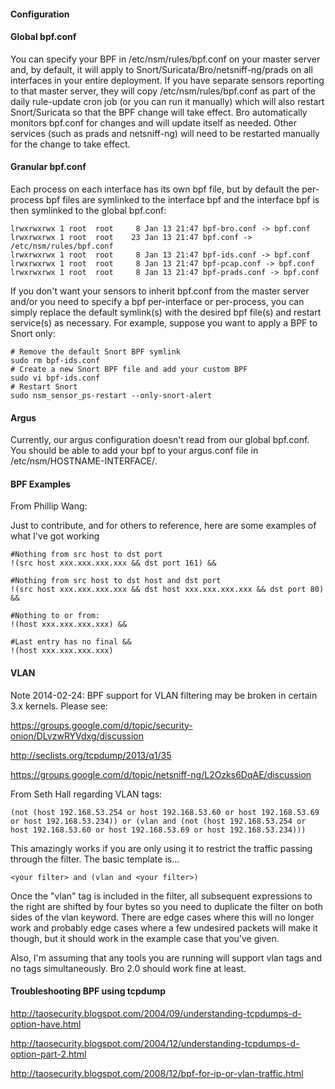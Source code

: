 #### Configuration ####

#### Global bpf.conf ####
You can specify your BPF in /etc/nsm/rules/bpf.conf on your master server and, by default, it will apply to Snort/Suricata/Bro/netsniff-ng/prads on all interfaces in your entire deployment.  If you have separate sensors reporting to that master server, they will copy /etc/nsm/rules/bpf.conf as part of the daily rule-update cron job (or you can run it manually) which will also restart Snort/Suricata so that the BPF change will take effect.  Bro automatically monitors bpf.conf for changes and will update itself as needed.  Other services (such as prads and netsniff-ng) will need to be restarted manually for the change to take effect.

#### Granular bpf.conf ####
Each process on each interface has its own bpf file, but by default the per-process bpf files are symlinked to the interface bpf and the interface bpf is then symlinked to the global bpf.conf:
```
lrwxrwxrwx 1 root  root     8 Jan 13 21:47 bpf-bro.conf -> bpf.conf
lrwxrwxrwx 1 root  root    23 Jan 13 21:47 bpf.conf -> /etc/nsm/rules/bpf.conf
lrwxrwxrwx 1 root  root     8 Jan 13 21:47 bpf-ids.conf -> bpf.conf
lrwxrwxrwx 1 root  root     8 Jan 13 21:47 bpf-pcap.conf -> bpf.conf
lrwxrwxrwx 1 root  root     8 Jan 13 21:47 bpf-prads.conf -> bpf.conf
```

If you don't want your sensors to inherit bpf.conf from the master server and/or you need to specify a bpf per-interface or per-process, you can simply replace the default symlink(s) with the desired bpf file(s) and restart service(s) as necessary.  For example, suppose you want to apply a BPF to Snort only:
```
# Remove the default Snort BPF symlink
sudo rm bpf-ids.conf
# Create a new Snort BPF file and add your custom BPF
sudo vi bpf-ids.conf
# Restart Snort
sudo nsm_sensor_ps-restart --only-snort-alert
```

#### Argus ####
Currently, our argus configuration doesn't read from our global bpf.conf.  You should be able to add your bpf to your argus.conf file in /etc/nsm/HOSTNAME-INTERFACE/.

#### BPF Examples ####

From Phillip Wang:

Just to contribute, and for others to reference, here are some examples of what I've got working

```
#Nothing from src host to dst port
!(src host xxx.xxx.xxx.xxx && dst port 161) &&

#Nothing from src host to dst host and dst port
!(src host xxx.xxx.xxx.xxx && dst host xxx.xxx.xxx.xxx && dst port 80) &&

#Nothing to or from:
!(host xxx.xxx.xxx.xxx) &&

#Last entry has no final &&
!(host xxx.xxx.xxx.xxx)
```

#### VLAN ####
Note 2014-02-24: BPF support for VLAN filtering may be broken in certain 3.x kernels.  Please see:

https://groups.google.com/d/topic/security-onion/DLvzwRYVdxg/discussion

http://seclists.org/tcpdump/2013/q1/35

https://groups.google.com/d/topic/netsniff-ng/L2Ozks6DqAE/discussion

From Seth Hall regarding VLAN tags:

```
(not (host 192.168.53.254 or host 192.168.53.60 or host 192.168.53.69 or host 192.168.53.234)) or (vlan and (not (host 192.168.53.254 or host 192.168.53.60 or host 192.168.53.69 or host 192.168.53.234)))
```

This amazingly works if you are only using it to restrict the traffic passing through the filter.  The basic template is…

```
<your filter> and (vlan and <your filter>)
```

Once the "vlan" tag is included in the filter, all subsequent expressions to the right are shifted by four bytes so you need to duplicate the filter on both sides of the vlan keyword.  There are edge cases where this will no longer work and probably edge cases where a few undesired packets will make it though, but it should work in the example case that you've given.

Also, I'm assuming that any tools you are running will support vlan tags and no tags simultaneously.  Bro 2.0 should work fine at least.

#### Troubleshooting BPF using tcpdump ####

http://taosecurity.blogspot.com/2004/09/understanding-tcpdumps-d-option-have.html

http://taosecurity.blogspot.com/2004/12/understanding-tcpdumps-d-option-part-2.html

http://taosecurity.blogspot.com/2008/12/bpf-for-ip-or-vlan-traffic.html